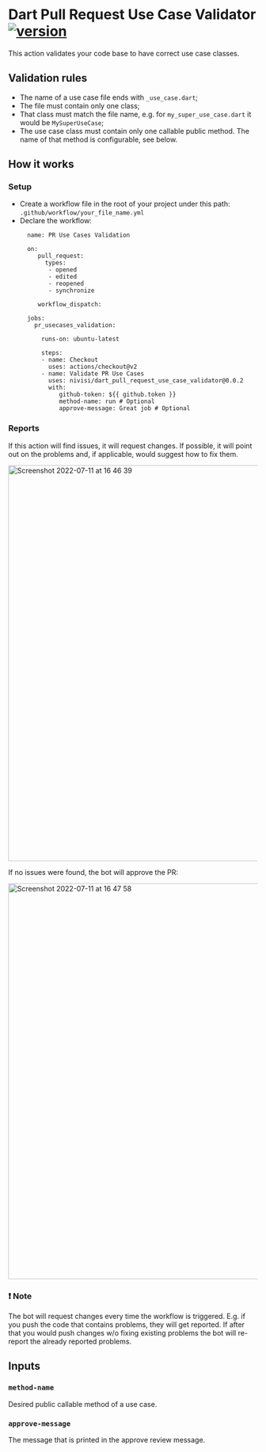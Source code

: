 # Dart Pull Request Use Case Validator [![version][version-img]][version-url]

This action validates your code base to have correct use case classes.

## Validation rules

- The name of a use case file ends with `_use_case.dart`;
- The file must contain only one class;
- That class must match the file name, e.g. for `my_super_use_case.dart` it would be `MySuperUseCase`;
- The use case class must contain only one callable public method. The name of that method is configurable, see below.

## How it works

### Setup

- Create a workflow file in the root of your project under this path: `.github/workflow/your_file_name.yml`
- Declare the workflow:
  ```
    name: PR Use Cases Validation

    on:
       pull_request:
         types:
          - opened
          - edited
          - reopened
          - synchronize

       workflow_dispatch:

    jobs:
      pr_usecases_validation:

        runs-on: ubuntu-latest

        steps:
        - name: Checkout
          uses: actions/checkout@v2
        - name: Validate PR Use Cases
          uses: nivisi/dart_pull_request_use_case_validator@0.0.2
          with:
             github-token: ${{ github.token }}
             method-name: run # Optional
             approve-message: Great job # Optional
  ```

### Reports

If this action will find issues, it will request changes. If possible, it will point out on the problems and, if applicable, would suggest how to fix them.

<img width="800" alt="Screenshot 2022-07-11 at 16 46 39" src="https://user-images.githubusercontent.com/33932162/178278814-4af4743a-756f-4812-9f0a-889c044291f3.png">

If no issues were found, the bot will approve the PR:

<img width="800" alt="Screenshot 2022-07-11 at 16 47 58" src="https://user-images.githubusercontent.com/33932162/178279044-a4fdf507-7d2d-4f09-94d6-4cb4df6c75f1.png">

### ❗️ Note

The bot will request changes every time the workflow is triggered. E.g. if you push the code that contains problems, they will get reported. If after that you would push changes w/o fixing existing problems the bot will re-report the already reported problems.

## Inputs

### `method-name`

Desired public callable method of a use case.

### `approve-message`

The message that is printed in the approve review message.

<!-- References -->
[version-img]: https://img.shields.io/badge/action-v0.0.2-white
[version-url]: https://github.com/marketplace/actions/dart-pull-request-use-case-validator
